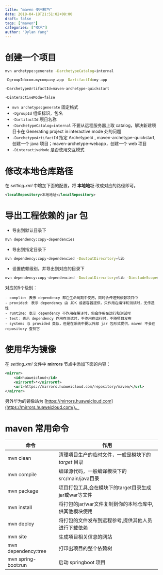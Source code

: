 ```yaml
---
title: "maven 使用技巧"
date: 2018-04-18T21:51:02+08:00
draft: false
tags: ["maven"]
categories: ["技术"]
author: "Dylan Yang"
---
```


# 创建一个项目

``` sh
mvn archetype:generate -DarchetypeCatalog=internal

-DgroupId=com.mycompany.app -DartifactId=my-app

-DarchetypeArtifactId=maven-archetype-quickstart

-DinteractiveMode=false
```

- `mvn archetype:generate` 固定格式
- `-DgroupId` 组织标识，包名
- `-DartifactId` 项目名称
- `-DarchetypeCatalog=internal` 不要从远程服务器上取 catalog，解决新建项目卡在 Generating project in interactive mode 处的问题
- `-DarchetypeArtifactId` 指定 ArchetypeId , maven-archetype-quickstart, 创建一个 java 项目；maven-archetype-webapp，创建一个 web 项目
- `-DinteractiveMode` 是否使用交互模式

# 修改本地仓库路径

在 _setting.xml_ 中增加下面的配置，将 **本地地址** 改成对应的路径即可。

``` xml
<localRepository>本地地址</localRepository>
```

# 导出工程依赖的 jar 包

- 导出到默认目录下

``` sh
mvn dependency:copy-dependencies
```
<!--more-->

- 导出到指定目录下

``` sh
mvn dependency:copy-dependencied -DoutputDirecrtory=lib
```

- 设置依赖级别，并导出到对应的目录下

``` sh
mvn dependency:copy-dependencied -DoutputDirecrtory=lib -DincludeScope=jcompile
```

对应的5个级别：

    - complie: 表示 dependency 都在生命周期中使用，同时会传递到依赖项目中
    - provided: 表示 dependency 由 JDK 或者容器提供，只作用在编译和测试时，无传递性
    - runtime: 表示 dependency 不作用在编译时，但会作用在运行和测试时
    - test: 表示 dependency 作用在测试时，不作用在运行时，不随项目发布
    - system: 与 provided 类似，但是在系统中要以外部 jar 包形式提供，maven 不会在 repository 查找它

# 使用华为镜像

在 _setting.xml_ 文件中 **mirrors** 节点中添加下面的内容：

``` xml
<mirror>
    <id>huaweicloud</id>
    <mirrorOf>*</mirrorOf>
    <url>https://mirrors.huaweicloud.com/repository/maven/</url>
</mirror>
```

另外华为的镜像站为 [https://mirrors.huaweicloud.com](https://mirrors.huaweicloud.com/)。

# maven 常用命令

|命令|作用|
|---|---|
|mvn clean| 清理项目生产的临时文件，一般是模块下的 _target_ 目录|
|mvn compile| 编译源代码，一般编译模块下的src/main/java目录|
|mvn package| 项目打包工具,会在模块下的target目录生成jar或war等文件|
|mvn install|将打包的jar/war文件复制到你的本地仓库中,供其他模块使用|
|mvn deploy| 将打包的文件发布到远程参考,提供其他人员进行下载依赖|
|mvn site|生成项目相关信息的网站|
|mvn dependency:tree|打印出项目的整个依赖树 |
|mvn spring-boot:run| 启动 springboot 项目|